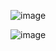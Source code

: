 ![image](https://user-images.githubusercontent.com/36189996/114872815-f43dae80-9dfa-11eb-9377-fca0ec880c4d.png)

![image](https://user-images.githubusercontent.com/36189996/114872845-fbfd5300-9dfa-11eb-81ec-d16547edc892.png)
